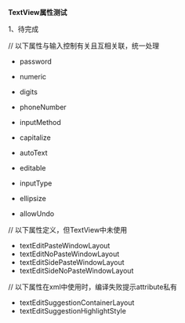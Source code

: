 **TextView属性测试**

1、待完成

// 以下属性与输入控制有关且互相关联，统一处理

* password
* numeric
* digits
* phoneNumber
* inputMethod
* capitalize
* autoText
* editable
* inputType

* ellipsize

* allowUndo

// 以下属性定义，但TextView中未使用

* textEditPasteWindowLayout
* textEditNoPasteWindowLayout
* textEditSidePasteWindowLayout
* textEditSideNoPasteWindowLayout

// 以下属性在xml中使用时，编译失败提示attribute私有

* textEditSuggestionContainerLayout
* textEditSuggestionHighlightStyle